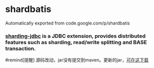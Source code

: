 # shardbatis
Automatically exported from code.google.com/p/shardbatis

### [sharding-jdbc](https://github.com/dangdangdotcom/sharding-jdbc) is a JDBC extension, provides distributed features such as sharding, read/write splitting and BASE transaction.

#remind[提醒]
源码改动，jar没有提交到maven。更新的jar，[可在这下载](http://www.cnblogs.com/zhima/p/7560184.html)
